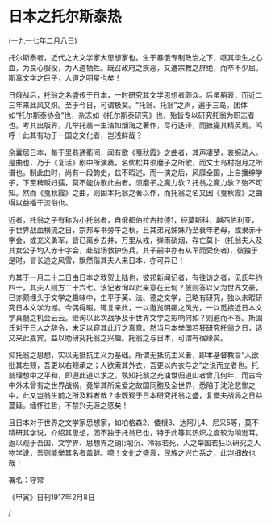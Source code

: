 # 日本之托尔斯泰热

 

(一九一七年二月八日)

 

托尔斯泰者，近代之大文学家大思想家也。生于暴俄专制政治之下，呕其毕生之心血，为良心服役，为人道牺牲。既召政府之疾恶，又遭宗教之屏绝，而卒不少屈。斯真文学之巨子，人道之明星也矣！

日俄战后，托翁之名盛传于日本，一时研究其文学思想者颇众。后虽稍衰，而近二三年来此风又炽。至于今日，可谓极矣。“托翁、托翁”之声，遍于三岛。团体如“托尔斯泰协会”也，杂志如《托尔斯泰研究》也，殆皆专以研究托翁为职志者也。考其出版界，几举托翁一生浩如烟海之著作，尽行迻译，而摭撮其精英焉。鸣呼！此其有功于一国之文化者，岂浅鲜哉？

余囊居日本，每于里巷通衢间，闻有歌《戛秋霞》之曲者，其声凄楚，哀婉动人。是曲也，乃于《复活》剧中所演奏，名优松井须磨子之所歌，而文士岛村抱月之所谱也。制此曲时，尚有一段韵史，兹不暇述。而一演之后，风靡全国，上自播绅学子，下至稗贩妇孺，莫不能仿歌此曲者。须磨子之魔力欤？托翁之魔力欤？殆不可知。然而《戛秋霞》之曲，则固本托翁之著以作，而托翁之名又因《戛秋霞》之曲得以益播于流俗也。

近者，托翁之子有称为小托翁者，自俄都伯拉古拉德1，经莫斯科，越西伯利亚，于世界战血横流之日，宗邦军书旁午之秋，且其弟兄姊妹乃至衰年老母，或隶赤十字会，或充义勇军，皆已离乡去井，万里从戎，弹雨硝烟，存亡莫卜（托翁夫人及其女公子均入赤十字会，赴战场救护伤兵，其子嗣中亦有从军而受伤者)，彼独于是时，冒长途之风雪，飘然偕其夫人来日本，亦可异已！

方其于一月二十二日由日本之敦贺上陆也，彼邦新闻记者，有往访之者，见氏年约四十，其夫人则方二十六七。该记者询以此来意在云何？彼则答以父为世界文豪，已亦颇埋头于文学之趣味中，生平于英、法、德之文学，己略有研究，独以未暇研究日本文学为憾。今偶得暇，辄复来此，一以遨览明媚之风光，一以觅接近日本文学真髓之机会云云。继询以此次战争及于世界文学之影响何如？则避而不答。斯固氏对于日人之辞令，未足以窥其此行之真意。然当月本举国若狂研究托翁之日，适又来此嘉宾，益以助研究托翁之兴趣。托翁之与日本，可谓有宿缘矣。

抑托翁之思想，实以无抵抗主义为基础。所谓无抵抗主义者，即本基督教旨“人欲批其左颊，吾更以右颊承之；人欲索其外衣，吾更以内衣与之”之说而立者也。托翁理想中之平和，即遵此道以求之。孰知托翁之充浊世归道山者曾几何年，而古今中外未曾有之世界战祸，竟举其所亲爱之故国同胞及全世界，悉陷于沈沦悲惨之中，此又岂翁生前之所及料者哉？余既观于日本研究托翁之盛，复慨夫战局之日益蔓延。缅怀往哲，不禁兴无涯之感矣！

且日本对于世界之文学家思想家，如柏格森2、倭根3、达阿儿4、尼采5等，莫不精研其学说，介绍其思想，固不独于托翁已也，特于此等其热炽之度较为稍逊耳。返以观于吾国，文学界、思想界之销[消]沉、冷寂若死，人之举国若狂以研究之人物学说，吾则能举其名者盖鲜。噫！文化之盛衰，民族之兴亡系之，此岂细故也哉！

 

署名：守常

《甲寅》日刊1917年2月8日

 

/

 

